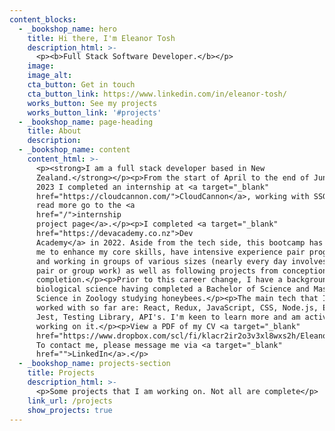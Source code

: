 ```yaml
---
content_blocks:
  - _bookshop_name: hero
    title: Hi there, I'm Eleanor Tosh
    description_html: >-
      <p><b>Full Stack Software Developer.</b></p>
    image:
    image_alt: 
    cta_button: Get in touch
    cta_button_link: https://www.linkedin.com/in/eleanor-tosh/
    works_button: See my projects
    works_button_link: '#projects'
  - _bookshop_name: page-heading
    title: About
    description:
  - _bookshop_name: content
    content_html: >-
      <p><strong>I am a full stack developer based in New
      Zealand.</strong></p><p>From the start of April to the end of June&nbsp;
      2023 I completed an internship at <a target="_blank"
      href="https://cloudcannon.com/">CloudCannon</a>, working with SSG's, to
      read more go to the <a
      href="/">internship
      project page</a>.</p><p>I completed <a target="_blank"
      href="https://devacademy.co.nz">Dev
      Academy</a> in 2022. Aside from the tech side, this bootcamp has allowed
      me to enhance my core skills, have intensive experience pair programming
      and working in groups of various sizes (nearly every day involves either
      pair or group work) as well as following projects from conception to
      completion.</p><p>Prior to this career change, I have a background in
      biological science having completed a Bachelor of Science and Master of
      Science in Zoology studying honeybees.</p><p>The main tech that I have
      worked with so far are: React, Redux, JavaScript, CSS, Node.js, Express,
      Jest, Testing Library, API's. I'm keen to learn more and am actively
      working on it.</p><p>View a PDF of my CV <a target="_blank"
      href="https://www.dropbox.com/scl/fi/klacr2ir2o3v3xl8wxs2h/Eleanor-Tosh-CV.pdf?dl=0&amp;rlkey=r21bw018amc46kw44y1pm6q47">here</a>.
      To contact me, please message me via <a target="_blank"
      href="">LinkedIn</a>.</p>
  - _bookshop_name: projects-section
    title: Projects
    description_html: >-
      <p>Some projects that I am working on. Not all are complete</p>
    link_url: /projects
    show_projects: true
---
```

